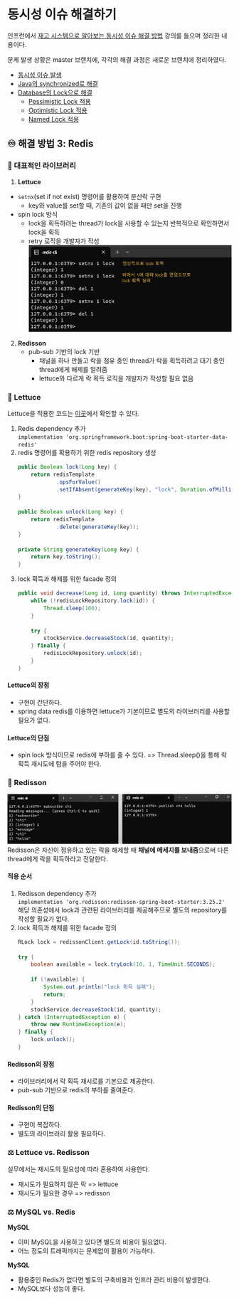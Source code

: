 # 동시성 이슈 해결하기

인프런에서 [재고 시스템으로 알아보는 동시성 이슈 해결 방법](https://www.inflearn.com/course/%EB%8F%99%EC%8B%9C%EC%84%B1%EC%9D%B4%EC%8A%88-%EC%9E%AC%EA%B3%A0%EC%8B%9C%EC%8A%A4%ED%85%9C/dashboard) 강의를 들으며 정리한 내용이다. <br/>

문제 발생 상황은 master 브랜치에, 각각의 해결 과정은 새로운 브랜치에 정리하였다.
- [동시성 이슈 발생](https://github.com/develop-hani/Stock_concurrency_issue/tree/master)
- [Java의 synchronized로 해결](https://github.com/develop-hani/Stock_concurrency_issue/tree/synchronized)
- [Database의 Lock으로 해결](https://github.com/develop-hani/Stock_concurrency_issue/tree/database)
  - [Pessimistic Lock 적용](https://github.com/develop-hani/Stock_concurrency_issue/tree/8da6ce7917b0d3d160c7ceb972382061a2cd87ca)
  - [Optimistic Lock 적용](https://github.com/develop-hani/Stock_concurrency_issue/tree/02032b206d009104a6646ee3332be401a82cf25a)
  - [Named Lock 적용](https://github.com/develop-hani/Stock_concurrency_issue/tree/20ddb2299a027f10b6a547aa193e8355ee62ef01)

## ♾️ 해결 방법 3: Redis
### 🎤 대표적인 라이브러리
1. **Lettuce**
  - `setnx`(set if not exist) 명령어를 활용하여 분산락 구현
    - key와 value를 set할 때, 기존의 값이 없을 때만 set을 진행
  - spin lock 방식
    - lock을 획득하려는 thread가 lock을 사용할 수 있는지 반복적으로 확인하면서 lock을 획득
    - retry 로직을 개발자가 작성
  ![setnx](./image/redis_setnx.jpg)

2. **Redisson**
   - pub-sub 기반의 lock 기반
     - 채널을 하나 만들고 락을 점유 중인 thread가 락을 획득하려고 대기 중인 thread에게 해제를 알려줌
     - lettuce와 다르게 락 획득 로직을 개발자가 작성할 필요 없음

### 🥬 Lettuce
Lettuce을 적용한 코드는 [이곳](https://github.com/develop-hani/Stock_concurrency_issue/tree/260cc09900b48b3bacdf60471615e971af6e46c2)에서 확인할 수 있다.
1. Redis dependency 추가 </br>
    `implementation 'org.springframework.boot:spring-boot-starter-data-redis'`
2. redis 명령어를 확용하기 위한 redis repository 생성
    ```java
    public Boolean lock(Long key) {
        return redisTemplate
                .opsForValue()
                .setIfAbsent(generateKey(key), "lock", Duration.ofMillis(3_000));
    }

    public Boolean unlock(Long key) {
        return redisTemplate
                .delete(generateKey(key));
    }

    private String generateKey(Long key) {
        return key.toString();
    }
    ```
3. lock 획득과 해제를 위한 facade 정의
    ```java
    public void decrease(Long id, Long quantity) throws InterruptedException {
        while (!redisLockRepository.lock(id)) {
            Thread.sleep(100);
        }

        try {
            stockService.decreaseStock(id, quantity);
        } finally {
            redisLockRepository.unlock(id);
        }
    }
    ```

#### Lettuce의 장점
- 구현이 간단하다.
- spring data redis를 이용하면 lettuce가 기본이므로 별도의 라이브러리를 사용할 필요가 없다.

#### Lettuce의 단점
- spin lock 방식이므로 redis에 부하를 줄 수 있다.
  => Thread.sleep()을 통해 락 획득 재시도에 텀을 주어야 한다.

### 🚀 Redisson
![channel](./image/redis_channel.jpg)
Redisson은 자신이 점유하고 있는 락을 해제할 때 **채널에 메세지를 보내줌**으로써 다른 thread에게 락을 획득하라고 전달한다.

#### 적용 순서
1. Redisson dependency 추가 </br>
   `implementation 'org.redisson:redisson-spring-boot-starter:3.25.2'` </br>
    해당 의존성에서 lock과 관련된 라이브러리를 제공해주므로 별도의 repository를 작성할 필요가 없다.
2. lock 획득과 해제를 위한 facade 정의
    ```java
    RLock lock = redissonClient.getLock(id.toString());

    try {
        boolean available = lock.tryLock(10, 1, TimeUnit.SECONDS);
   
        if (!available) {
            System.out.println("lock 획득 실패");
            return;
        }
        stockService.decreaseStock(id, quantity);
    } catch (InterruptedException e) {
        throw new RuntimeException(e);
    } finally {
        lock.unlock();
    }
 
    ```

#### Redisson의 장점
- 라이브러리에서 락 획득 재시로를 기본으로 제공한다.
- pub-sub 기반으로 redis의 부하를 줄여준다.

#### Redisson의 단점
- 구현이 복잡하다.
- 별도의 라이브러리 활용 필요하다.

### ⚖️ Lettuce vs. Redisson
실무에서는 재시도의 필요성에 따라 혼용하여 사용한다.
- 재시도가 필요하지 않은 락 => lettuce
- 재시도가 필요한 경우 => redisson

### ⚖️ MySQL vs. Redis
**MySQL**
- 이미 MySQL을 사용하고 있다면 별도의 비용이 필요없다.
- 어느 정도의 트래픽까지는 문제없이 활용이 가능하다.

**MySQL**
- 활용중인 Redis가 없다면 별도의 구축비용과 인프라 관리 비용이 발생한다.
- MySQL보다 성능이 좋다.